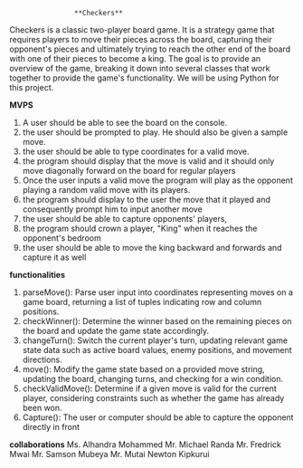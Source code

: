 					**Checkers** 
Checkers is a classic two-player board game. It is a strategy game that requires players to move their pieces across the board, capturing their opponent's pieces and ultimately trying to reach the other end of the board with one of their pieces to become a king. The  goal is to provide an overview of the game, breaking it down into several classes that work together to provide the game's functionality. We will be using Python for this project.

 **MVPS**
 1. A user should be able to see the board on the console.
 2. the user should be prompted to play. He should also be given a sample move.
 3. the user should be able to type coordinates for a valid move.
 5. the program should display that the move is valid and it should only move diagonally forward on the board for regular players
 6. Once the user inputs a valid move the program will play as the opponent playing a random valid move with its players.
 7. the program should display to the user the move that it played and consequently prompt him to input another move
 8. the user should be able to capture opponents' players,
 9. the program should crown a player, "King" when it reaches the opponent's bedroom
 10. the user should be able to move the king backward and forwards and capture it as well

**functionalities**
1. parseMove(): Parse user input into coordinates representing moves on a game board, returning a list of tuples indicating row and column positions.
2. checkWinner(): Determine the winner based on the remaining pieces on the board and update the game state accordingly.
3. changeTurn(): Switch the current player's turn, updating relevant game state data such as active board values, enemy positions, and movement directions.
4. move(): Modify the game state based on a provided move string, updating the board, changing turns, and checking for a win condition.
5. checkValidMove(): Determine if a given move is valid for the current player, considering constraints such as whether the game has already been won.
6. Capture(): The user or computer should be able to capture the opponent directly in front

**collaborations**
Ms. Alhandra Mohammed
Mr. Michael Randa
Mr. Fredrick Mwai
Mr. Samson Mubeya
Mr. Mutai Newton Kipkurui
